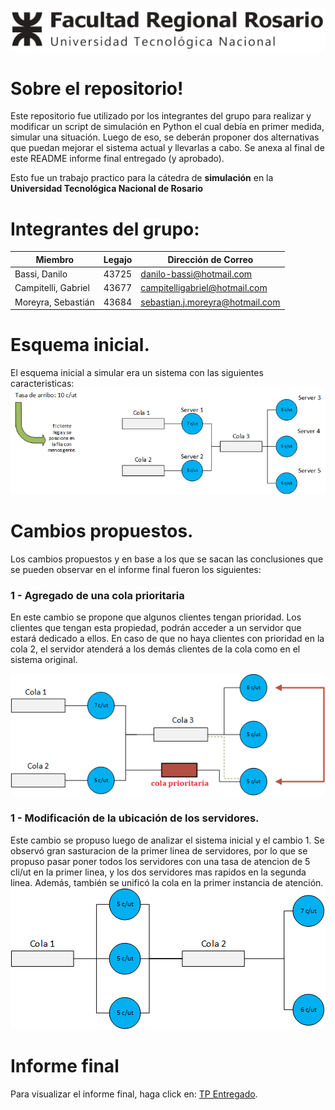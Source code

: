   ![](/Sim-TPI/imagenes/UtnLogo.png)
# Sobre el repositorio! 

Este repositorio fue utilizado por los integrantes del grupo para realizar y modificar un script de simulación en Python el cual debía en primer medida, simular una situación. Luego de eso, se deberán proponer dos alternativas que puedan mejorar el sistema actual y llevarlas a cabo.
Se anexa al final de este README informe final entregado (y aprobado).

Esto fue un trabajo practico para la cátedra de **simulación** en la **Universidad Tecnológica Nacional de Rosario**

# Integrantes del grupo:
|       Miembro         |Legajo                 |Dirección de Correo           					|
|-----------------------|-----------------------|-----------------------------------------------|
|Bassi, Danilo           |43725					|danilo-bassi@hotmail.com                       |
|Campitelli, Gabriel     |43677					|campitelligabriel@hotmail.com                  |
|Moreyra, Sebastián      |43684					|sebastian.j.moreyra@hotmail.com                |


# Esquema inicial.
El esquema inicial a simular era un sistema con las siguientes caracteristicas:
  ![](/Sim-TPI/imagenes/original.png)

# Cambios propuestos.
Los cambios propuestos y en base a los que se sacan las conclusiones que se pueden observar en el informe final fueron los siguientes:
### 1 - Agregado de una cola prioritaria
En este cambio se propone que algunos clientes tengan prioridad. Los clientes que tengan esta propiedad, podrán acceder a un servidor que estará dedicado a ellos. En caso de que no haya clientes con prioridad en la cola 2, el servidor atenderá a los demás clientes de la cola como en el sistema original.

 ![](/Sim-TPI/imagenes/cambio1.png)

### 1 - Modificación de la ubicación de los servidores.
Este cambio se propuso luego de analizar el sistema inicial y el cambio 1. Se observó gran sasturacion de la primer linea de servidores, por lo que se propuso pasar poner todos los servidores con una tasa de atencion de 5 cli/ut en la primer linea, y los dos servidores mas rapidos en la segunda linea. Además, también se unificó la cola en la primer instancia de atención.
 ![](/Sim-TPI/imagenes/cambio2.png)

# Informe final

 <p>Para visualizar el informe final, haga click en:  <a href="https://github.com/elcurco8/Simulacion-TP-Integrador/blob/master/Sim-TPI/imagenes/TP_SIM.pdf">TP Entregado</a>.</p>
